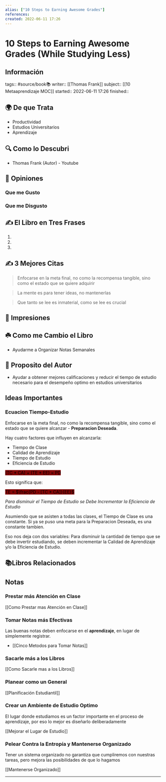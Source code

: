 ```yaml
---
alias: ["10 Steps to Earning Awesome Grades"]
references:
created: 2022-06-11 17:26
---
```

# 10 Steps to Earning Awesome Grades (While Studying Less)
## Información
tags:: #source/book📚 
writer:: [[Thomas Frank]]
subject:: [[10 Metaaprendizaje MOC]]
started:: 2022-06-11 17:26
finished:: 

## 🌍 De que Trata
- Productividad
- Estudios Universitarios
- Aprendizaje

## 🔍 Como lo Descubri
- Thomas Frank (Autor) - Youtube

## 🧠 Opiniones

### Que me Gusto

### Que me Disgusto

## ✍️ El Libro en Tres Frases
1. 
2. 
3. 

## ✍️ 3 Mejores Citas
>Enfocarse en la meta final, no como la recompensa tangible, sino como el estado que se quiere adquirir

>La mente es para tener ideas, no mantenerlas

>Que tanto se lee es inmaterial, como se lee es crucial

## 🎨 Impresiones

## ☘️ Como me Cambio el Libro
- Ayudarme a Organizar Notas Semanales

## 📒 Proposito del Autor
- Ayudar a obtener mejores calificaciones y reducir el tiempo de estudio necesario para el desempeño optimo en estudios universitarios

## Ideas Importantes
### Ecuacion Tiempo-Estudio
Enfocarse en la meta final, no como la recompensa tangible, sino como el estado que se quiere alcanzar - **Preparacion Deseada**.

Hay cuatro factores que influyen en alcanzarla:
- Tiempo de Clase
- Calidad de Aprendizaje
- Tiempo de Estudio
- Eficiencia de Estudio

<mark style="background: #840707;">(TC $*$ CA) + (TE $*$ EE) = PD</mark> 

Esto significa que:

<mark style="background: #840707;">TE = $\frac{PD - [TC * CA]}{EE}$</mark>

*Para disminuir el Tiempo de Estudio se Debe Incrementar la Eficiencia de Estudio*

Asumiendo que se asisten a todas las clases, el Tiempo de Clase es una constante. Si ya se puso una meta para la Preparacion Deseada, es una constante tambien.

Eso nos deja con dos variables: Para disminuir la cantidad de tiempo que se debe invertir estudiando, se deben incrementar la Calidad de Aprendizaje y/o la Eficiencia de Estudio.

## 📚Libros Relacionados

## Notas

### Prestar más Atención en Clase
[[Como Prestar mas Atención en Clase]]
### Tomar Notas más Efectivas
Las buenas notas deben enfocarse en el **aprendizaje**, en lugar de simplemente registrar.
- [[Cinco Metodos para Tomar Notas]]

### Sacarle más a los Libros
[[Como Sacarle mas a los Libros]]

### Planear como un General
[[Planificación Estudiantil]]

### Crear un Ambiente de Estudio Optimo
El lugar donde estudiamos es un factor importante en el proceso de aprendizaje, por eso lo mejor es diseñarlo deliberadamente

[[Mejorar el Lugar de Estudio]]

### Pelear Contra la Entropía y Mantenerse Organizado
Tener un sistema organizado no garantiza que cumpliremos con nuestras tareas, pero mejora las posibilidades de que lo hagamos

[[Mantenerse Organizado]]

___


